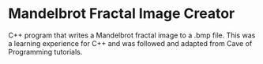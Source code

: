 # Mandelbrot Fractal Image Creator

C++ program that writes a Mandelbrot fractal image to a .bmp file. This was a learning experience for C++ and was followed and adapted from Cave of Programming tutorials. 
